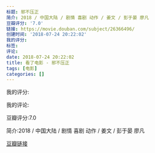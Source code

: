 ```yaml
---
标题: 邪不压正
简介: 2018 / 中国大陆 / 剧情 喜剧 动作 / 姜文 / 彭于晏 廖凡
豆瓣评分: '7.0'
链接: https://movie.douban.com/subject/26366496/
创建时间: '2018-07-24 20:22:02'
我的评分:
标签:
评论:
date: 2018-07-24 20:22:02
title: 看了电影 - 邪不压正
tags: [电影]
categories: []
---
```


我的评分:

我的评论:

豆瓣评分:7.0

简介:2018 / 中国大陆 / 剧情 喜剧 动作 / 姜文 / 彭于晏 廖凡

[豆瓣链接](https://movie.douban.com/subject/26366496/)

